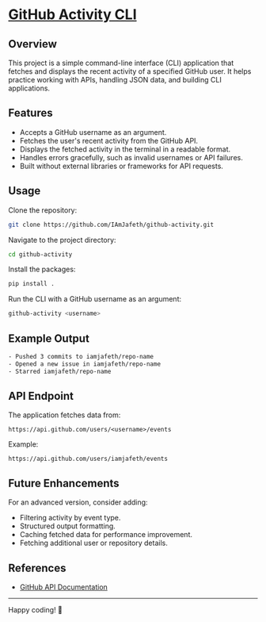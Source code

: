 # [GitHub Activity CLI](https://roadmap.sh/projects/github-user-activity)

## Overview
This project is a simple command-line interface (CLI) application that fetches and displays the recent activity of a specified GitHub user. It helps practice working with APIs, handling JSON data, and building CLI applications.

## Features
- Accepts a GitHub username as an argument.
- Fetches the user's recent activity from the GitHub API.
- Displays the fetched activity in the terminal in a readable format.
- Handles errors gracefully, such as invalid usernames or API failures.
- Built without external libraries or frameworks for API requests.

## Usage

Clone the repository:
```sh
git clone https://github.com/IAmJafeth/github-activity.git
```

Navigate to the project directory:
```sh
cd github-activity
```

Install the packages:
```sh
pip install .
````

Run the CLI with a GitHub username as an argument:
```sh
github-activity <username>
```

## Example Output
```sh
- Pushed 3 commits to iamjafeth/repo-name
- Opened a new issue in iamjafeth/repo-name
- Starred iamjafeth/repo-name
```

## API Endpoint
The application fetches data from:
```
https://api.github.com/users/<username>/events
```
Example:
```
https://api.github.com/users/iamjafeth/events
```

## Future Enhancements
For an advanced version, consider adding:
- Filtering activity by event type.
- Structured output formatting.
- Caching fetched data for performance improvement.
- Fetching additional user or repository details.

## References
- [GitHub API Documentation](https://docs.github.com/en/rest)

---

Happy coding! 🚀